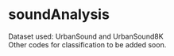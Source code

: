 # soundAnalysis

Dataset used: UrbanSound and UrbanSound8K </br>
Other codes for classification to be added soon.
